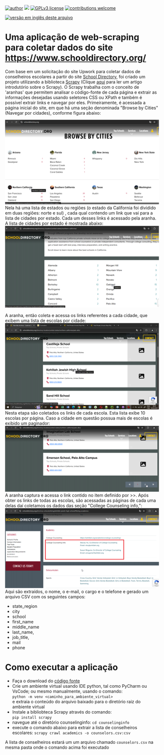 [![author](https://img.shields.io/badge/author-Marcius%20D.%20Moraes-green)](https://www.linkedin.com/in/marciusdm) [![](https://img.shields.io/badge/python-3.7+-blue.svg)](https://www.python.org/downloads/release/python-365/) [![GPLv3 license](https://img.shields.io/badge/License-GPLv3-blue.svg)](http://perso.crans.org/besson/LICENSE.html) [![contributions welcome](https://img.shields.io/badge/contributions-welcome-brightgreen.svg?style=flat)](https://github.com/marciusdm/portfolio/issues)

<a href="readme_en.md"> <img src="https://flagsapi.com/US/flat/32.png" alt="versão em inglês deste arquivo" /></a>

# Uma aplicação de web-scraping para coletar dados do site https://www.schooldirectory.org/
Com base em um solicitação do site Upwork para coletar dados de conselheiros escolares a partir do site [School Directory](https://www.schooldirectory.org/),
foi criado um projeto utilizando a biblioteca [Scrapy](https://scrapy.org) (Clique [aqui](https://medium.com/@marciusdellano/introdu%C3%A7%C3%A3o-ao-web-scraping-utilizando-ferramenta-scrapy-65d7a845d2a2)   para ler um artigo introdutório sobre o Scrapy). O Scrapy trabalha com o conceito de 'aranhas' que permitem analisar o código-fonte de cada página e extrair as informações desejadas usando seletores CSS ou XPath e também é possível extrair links e navegar por eles.
Primeiramente, é acessada a página inicial do site, em que há uma seção denominada "Browse by Cities" (Navegar por cidades), conforme figura abaixo:


![página inicial](https://github.com/marciusdm/webscraping/blob/main/assets/school_directory_home.png?raw=true)
Nela há uma lista de estados ou regiões (o estado da California foi dividido em duas regiões: norte e sul) , cada qual contendo um link que vai para a lista de cidades por estado. Cada um desses links  é acessado pela aranha. A lista de cidades por estado é mostrada abaixo:
![cidades por estado](https://github.com/marciusdm/webscraping/blob/main/assets/school_directory_browse_by_cities.png?raw=true)
 
A aranha, então coleta e acessa os links referentes a cada cidade, que exibem uma lista de escolas por cidade:
![Lista de escolas da cidade de Palo Alto](https://github.com/marciusdm/webscraping/blob/main/assets/school_directory_schools_by_city.png?raw=true)
Nesta etapa são coletados os links de cada escola. Esta lista exibe 10 escolas por página. Caso a cidade em questão possua mais de escolas é exibido um paginador:
![paginador](https://github.com/marciusdm/webscraping/blob/main/assets/school_directory_next_page.png?raw=true)
A aranha captura e acessa o link contido no item definido por >>. 
Após obter os links de todas as escolas, são acessadas as páginas de cada uma delas daí coletamos os dados das seção "College Counseling info,":
![seção 'college counseling info](https://github.com/marciusdm/webscraping/blob/main/assets/school_directory_college_counseling.png?raw=true)
  Aqui são extraídos, o nome, o e-mail, o cargo e  o telefone e gerado um arquivo CSV com os seguintes campos:
* state_region
* city
* school
* first_name
* middle_name
* last_name,
* job_title,
* mail
* phone

# Como executar a aplicação 
* Faça o download do [código fonte](https://github.com/marciusdm/webscraping/raw/refs/heads/main/school_directory/counselinginfo.zip) 
* Crie um ambiente virtual usando IDE python, tal como PyCharm ou VsCode; ou mesmo manualmente, usando o comando:   
  `python -m venv <caminho_para_ambiente_virtual>`  
e extraia o conteúdo do arquivo baixado para o diretório raiz do ambiente virtual
* Instale a bibliobteca Scrapy através do comando:  
 `pip install scrapy`
* navegue até o diretório counselinginfo:
   `cd counselinginfo`
* execute o comando abaixo para extrair a lista de conselheiros escolares:
  `scrapy crawl academics -o counselors.csv:csv `

A lista de conselheiros estará um um arquivo chamado `counselors.csv` na mesma pasta onde o comando acima foi executado 

